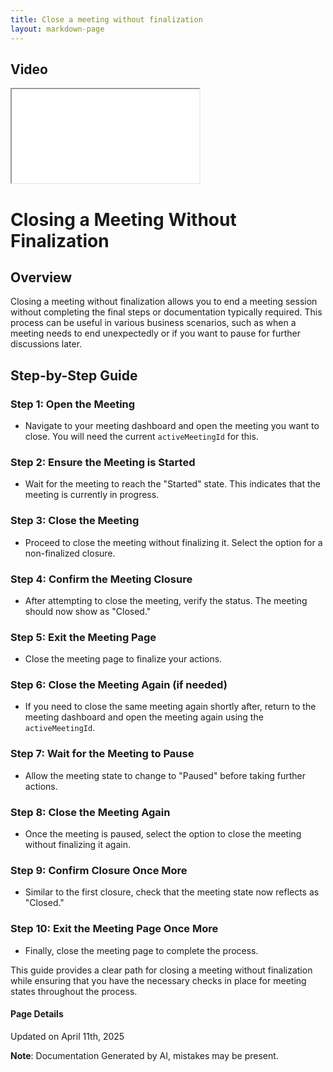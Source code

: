 ```yaml
---
title: Close a meeting without finalization
layout: markdown-page
---
```


## Video 
<div class="container my-5">
	<div class="embed-responsive embed-responsive-16by9">
		<iframe class="embed-responsive-item" src="..\media\meetings\close_a_meeting_without_finalization\Close_a_meeting_without_finalization.webm" allowfullscreen></iframe>
	</div>
</div>

# Closing a Meeting Without Finalization

## Overview
Closing a meeting without finalization allows you to end a meeting session without completing the final steps or documentation typically required. This process can be useful in various business scenarios, such as when a meeting needs to end unexpectedly or if you want to pause for further discussions later.

## Step-by-Step Guide

### Step 1: Open the Meeting
- Navigate to your meeting dashboard and open the meeting you want to close. You will need the current `activeMeetingId` for this.

### Step 2: Ensure the Meeting is Started
- Wait for the meeting to reach the "Started" state. This indicates that the meeting is currently in progress.

### Step 3: Close the Meeting
- Proceed to close the meeting without finalizing it. Select the option for a non-finalized closure.

### Step 4: Confirm the Meeting Closure
- After attempting to close the meeting, verify the status. The meeting should now show as "Closed."

### Step 5: Exit the Meeting Page
- Close the meeting page to finalize your actions.

### Step 6: Close the Meeting Again (if needed)
- If you need to close the same meeting again shortly after, return to the meeting dashboard and open the meeting again using the `activeMeetingId`.

### Step 7: Wait for the Meeting to Pause
- Allow the meeting state to change to "Paused" before taking further actions.

### Step 8: Close the Meeting Again
- Once the meeting is paused, select the option to close the meeting without finalizing it again.

### Step 9: Confirm Closure Once More
- Similar to the first closure, check that the meeting state now reflects as "Closed."

### Step 10: Exit the Meeting Page Once More
- Finally, close the meeting page to complete the process.

This guide provides a clear path for closing a meeting without finalization while ensuring that you have the necessary checks in place for meeting states throughout the process.

#### Page Details
Updated on April 11th, 2025

**Note**: Documentation Generated by AI, mistakes may be present.